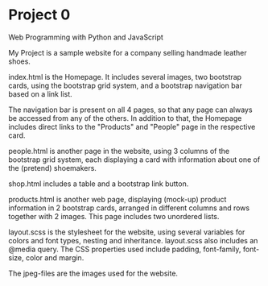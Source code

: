 # Project 0

Web Programming with Python and JavaScript

My Project is a sample website for a company selling handmade leather shoes.

index.html is the Homepage. It includes several images, two bootstrap cards, using the bootstrap grid system, 
and a bootstrap navigation bar based on a link list.

The navigation bar is present on all 4 pages, so that any page can always be accessed from any of the others.
In addition to that, the Homepage includes direct links to the "Products" and "People" page in the respective card.

people.html is another page in the website, using 3 columns of the bootstrap grid system, each displaying a card with information about one of the (pretend) shoemakers.

shop.html includes a table and a bootstrap link button.

products.html is another web page, displaying (mock-up) product information in 2 bootstrap cards, arranged in different columns and rows together with 2 images.
This page includes two unordered lists.

layout.scss is the stylesheet for the website, using several variables for colors and font types, 
nesting and inheritance. layout.scss also includes an @media query. The CSS properties used include padding, font-family, font-size, color and margin.

The jpeg-files are the images used for the website. 
